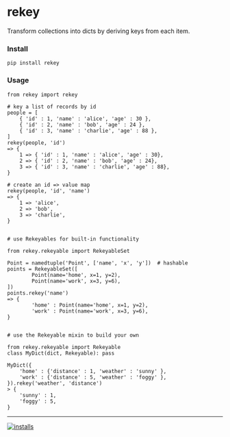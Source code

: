 rekey
======
Transform collections into dicts by deriving keys from each item.


### Install
```pip install rekey```


### Usage
```
from rekey import rekey

# key a list of records by id
people = [
	{ 'id' : 1, 'name' : 'alice', 'age' : 30 },
	{ 'id' : 2, 'name' : 'bob', 'age' : 24 },
	{ 'id' : 3, 'name' : 'charlie', 'age' : 88 },
]
rekey(people, 'id')
=> {
	1 => { 'id' : 1, 'name' : 'alice', 'age' : 30},
	2 => { 'id' : 2, 'name' : 'bob', 'age' : 24},
	3 => { 'id' : 3, 'name' : 'charlie', 'age' : 88},
}

# create an id => value map
rekey(people, 'id', 'name')
=> {
	1 => 'alice',
	2 => 'bob',
	3 => 'charlie',
}


# use Rekeyables for built-in functionality

from rekey.rekeyable import RekeyableSet

Point = namedtuple('Point', ['name', 'x', 'y'])  # hashable
points = RekeyableSet([
		Point(name='home', x=1, y=2),
		Point(name='work', x=3, y=6),
])
points.rekey('name') 
=> {
		'home' : Point(name='home', x=1, y=2),
		'work' : Point(name='work', x=3, y=6),
}


# use the Rekeyable mixin to build your own

from rekey.rekeyable import Rekeyable
class MyDict(dict, Rekeyable): pass

MyDict({
	'home' : {'distance' : 1, 'weather' : 'sunny' },
	'work' : {'distance' : 5, 'weather' : 'foggy' },
}).rekey('weather', 'distance')
> {
	'sunny' : 1,
	'foggy' : 5,
}
```

----
[![installs](https://img.shields.io/pypi/dm/rekey.svg?label=installs)](https://pypi.org/project/rekey)
